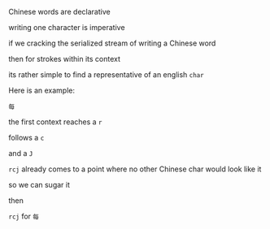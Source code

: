 Chinese words are declarative

writing one character is imperative

if we cracking the serialized stream of writing a Chinese word

then for strokes within its context

its rather simple to find a representative of an english `char`

Here is an example:

`每`

the first context reaches a `r`

follows a `c`

and a `J`

`rcj` already comes to a point where no other Chinese char would look like it

so we can sugar it

then 

`rcj` for `每`
